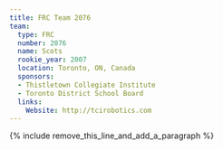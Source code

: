 ```yaml
---
title: FRC Team 2076
team:
  type: FRC
  number: 2076
  name: Scots
  rookie_year: 2007
  location: Toronto, ON, Canada
  sponsors:
  - Thistletown Collegiate Institute
  - Toronto District School Board
  links:
    Website: http://tcirobotics.com
---
```


{% include remove_this_line_and_add_a_paragraph %}